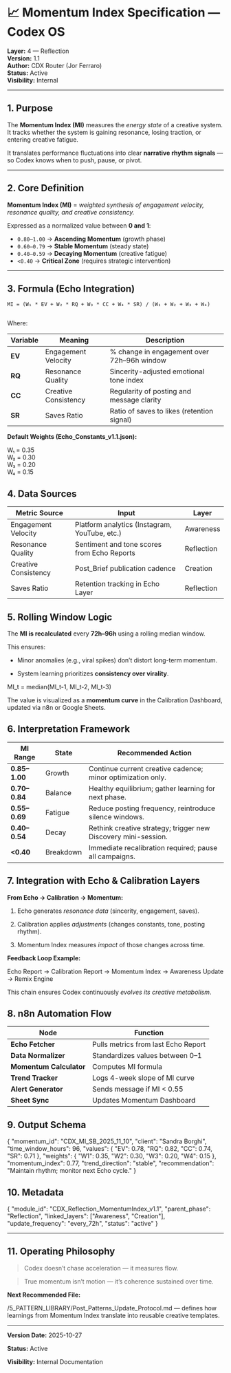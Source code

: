 # 📈 Momentum Index Specification — Codex OS  
**Layer:** 4 — Reflection  
**Version:** 1.1  
**Author:** CDX Router (Jor Ferraro)  
**Status:** Active  
**Visibility:** Internal  

---

## 1. Purpose

The **Momentum Index (MI)** measures the *energy state* of a creative system.  
It tracks whether the system is gaining resonance, losing traction, or entering creative fatigue.  

It translates performance fluctuations into clear **narrative rhythm signals** — so Codex knows when to push, pause, or pivot.

---

## 2. Core Definition

**Momentum Index (MI)** = *weighted synthesis of engagement velocity, resonance quality, and creative consistency.*

Expressed as a normalized value between **0 and 1**:

- `0.80–1.00` → **Ascending Momentum** (growth phase)  
- `0.60–0.79` → **Stable Momentum** (steady state)  
- `0.40–0.59` → **Decaying Momentum** (creative fatigue)  
- `<0.40` → **Critical Zone** (requires strategic intervention)

---

## 3. Formula (Echo Integration)

```text
MI = (W₁ * EV + W₂ * RQ + W₃ * CC + W₄ * SR) / (W₁ + W₂ + W₃ + W₄)


```

Where:

|**Variable**|**Meaning**|**Description**|
|---|---|---|
|**EV**|Engagement Velocity|% change in engagement over 72h–96h window|
|**RQ**|Resonance Quality|Sincerity-adjusted emotional tone index|
|**CC**|Creative Consistency|Regularity of posting and message clarity|
|**SR**|Saves Ratio|Ratio of saves to likes (retention signal)|

**Default Weights (Echo_Constants_v1.1.json):**


W₁ = 0.35  
W₂ = 0.30  
W₃ = 0.20  
W₄ = 0.15


## **4. Data Sources**


|**Metric Source**|**Input**|**Layer**|
|---|---|---|
|Engagement Velocity|Platform analytics (Instagram, YouTube, etc.)|Awareness|
|Resonance Quality|Sentiment and tone scores from Echo Reports|Reflection|
|Creative Consistency|Post_Brief publication cadence|Creation|
|Saves Ratio|Retention tracking in Echo Layer|Reflection|


## **5. Rolling Window Logic**

  

The **MI is recalculated** every **72h–96h** using a rolling median window.

  

This ensures:

- Minor anomalies (e.g., viral spikes) don’t distort long-term momentum.
    
- System learning prioritizes **consistency over virality**.




MI_t = median(MI_t-1, MI_t-2, MI_t-3)



The value is visualized as a **momentum curve** in the Calibration Dashboard, updated via n8n or Google Sheets.


## **6. Interpretation Framework**


|**MI Range**|**State**|**Recommended Action**|
|---|---|---|
|**0.85–1.00**|Growth|Continue current creative cadence; minor optimization only.|
|**0.70–0.84**|Balance|Healthy equilibrium; gather learning for next phase.|
|**0.55–0.69**|Fatigue|Reduce posting frequency, reintroduce silence windows.|
|**0.40–0.54**|Decay|Rethink creative strategy; trigger new Discovery mini-session.|
|**<0.40**|Breakdown|Immediate recalibration required; pause all campaigns.|



## **7. Integration with Echo & Calibration Layers**


**From Echo → Calibration → Momentum:**

1. Echo generates _resonance data_ (sincerity, engagement, saves).
    
2. Calibration applies _adjustments_ (changes constants, tone, posting rhythm).
    
3. Momentum Index measures _impact_ of those changes across time.
    

  

**Feedback Loop Example:**

Echo Report → Calibration Report → Momentum Index → Awareness Update → Remix Engine


This chain ensures Codex continuously _evolves its creative metabolism_.

## **8. n8n Automation Flow**


|**Node**|**Function**|
|---|---|
|**Echo Fetcher**|Pulls metrics from last Echo Report|
|**Data Normalizer**|Standardizes values between 0–1|
|**Momentum Calculator**|Computes MI formula|
|**Trend Tracker**|Logs 4-week slope of MI curve|
|**Alert Generator**|Sends message if MI < 0.55|
|**Sheet Sync**|Updates Momentum Dashboard|


## **9. Output Schema**


{
  "momentum_id": "CDX_MI_SB_2025_11_10",
  "client": "Sandra Borghi",
  "time_window_hours": 96,
  "values": {
    "EV": 0.78,
    "RQ": 0.82,
    "CC": 0.74,
    "SR": 0.71
  },
  "weights": {
    "W1": 0.35,
    "W2": 0.30,
    "W3": 0.20,
    "W4": 0.15
  },
  "momentum_index": 0.77,
  "trend_direction": "stable",
  "recommendation": "Maintain rhythm; monitor next Echo cycle."
}

## **10. Metadata**


{
  "module_id": "CDX_Reflection_MomentumIndex_v1.1",
  "parent_phase": "Reflection",
  "linked_layers": ["Awareness", "Creation"],
  "update_frequency": "every_72h",
  "status": "active"
}


---

## **11. Operating Philosophy**

  

> Codex doesn’t chase acceleration — it measures flow.

> True momentum isn’t motion — it’s coherence sustained over time.


**Next Recommended File:**

/5_PATTERN_LIBRARY/Post_Patterns_Update_Protocol.md — defines how learnings from Momentum Index translate into reusable creative templates.

---

**Version Date:** 2025-10-27

**Status:** Active

**Visibility:** Internal Documentation











